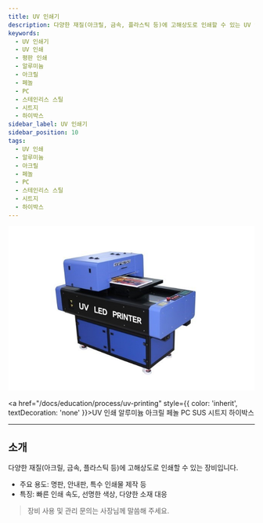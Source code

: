 ```yaml
---
title: UV 인쇄기
description: 다양한 재질(아크릴, 금속, 플라스틱 등)에 고해상도로 인쇄할 수 있는 UV 인쇄기.
keywords:
  - UV 인쇄기
  - UV 인쇄
  - 평판 인쇄
  - 알루미늄
  - 아크릴
  - 페놀
  - PC
  - 스테인리스 스틸
  - 시트지
  - 하이박스
sidebar_label: UV 인쇄기
sidebar_position: 10
tags:
  - UV 인쇄
  - 알루미늄
  - 아크릴
  - 페놀
  - PC
  - 스테인리스 스틸
  - 시트지
  - 하이박스
---
```


<div style={{textAlign:'center'}}>
  <img src="/img/machine/UV_인쇄기.jpg" alt="UV 인쇄기" style={{maxWidth:'400px', borderRadius:'8px', boxShadow:'0 2px 8px #ccc'}} />
</div>

<span className="badge badge--primary"><a href="/docs/education/process/uv-printing" style={{ color: 'inherit', textDecoration: 'none' }}>UV 인쇄</a></span>
<span className="badge badge--info">알루미늄</span>
<span className="badge badge--info">아크릴</span>
<span className="badge badge--info">페놀</span>
<span className="badge badge--info">PC</span>
<span className="badge badge--info">SUS</span>
<span className="badge badge--info">시트지</span>
<span className="badge badge--info">하이박스</span>

---

## 소개
다양한 재질(아크릴, 금속, 플라스틱 등)에 고해상도로 인쇄할 수 있는 장비입니다.

- 주요 용도: 명판, 안내판, 특수 인쇄물 제작 등
- 특징: 빠른 인쇄 속도, 선명한 색상, 다양한 소재 대응

> 장비 사용 및 관리 문의는 사장님께 말씀해 주세요. 